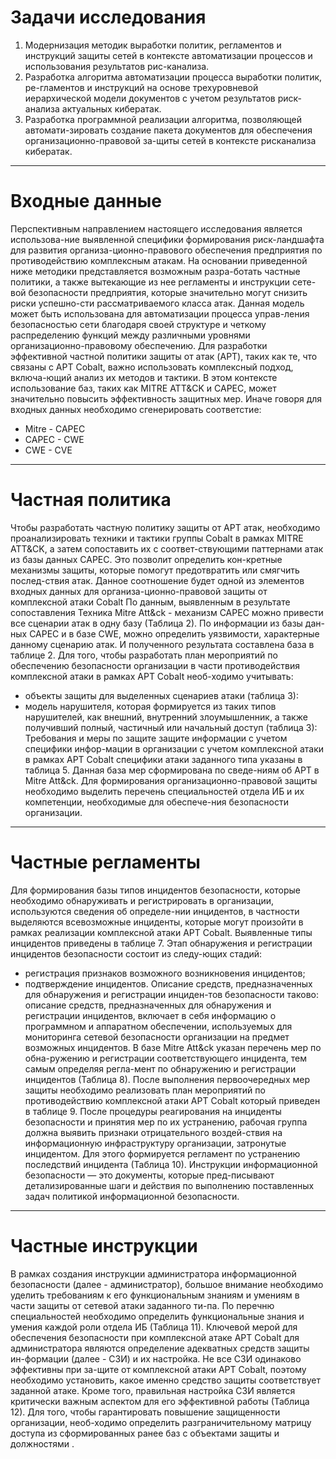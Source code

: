 # Задачи исследования
1) Модернизация методик выработки политик, регламентов и инструкций защиты сетей в контексте автоматизации процессов и использования результатов рис-канализа.
2) Разработка алгоритма автоматизации процесса выработки политик, ре-гламентов и инструкций на основе трехуровневой иерархической модели документов с учетом результатов риск-анализа актуальных кибератак.
3) Разработка программной реализации алгоритма, позволяющей автомати-зировать создание пакета документов для обеспечения организационно-правовой за-щиты сетей в контексте рисканализа кибератак.
---
# Входные данные
Перспективным направлением настоящего исследования является использова-ние выявленной специфики формирования риск-ландшафта для развития организа-ционно-правового обеспечения предприятия по противодействию комплексным атакам.
На основании приведенной ниже методики представляется возможным разра-ботать частные политики, а также вытекающие из нее регламенты и инструкции сете-вой безопасности предприятия, которые значительно могут снизить риски успешно-сти рассматриваемого класса атак.
Данная модель может быть использована для автоматизации процесса управ-ления безопасностью сети благодаря своей структуре и четкому распределению функций между различными уровнями организационно-правовому обеспечению.
Для разработки эффективной частной политики защиты от атак (APT), таких как те, что связаны с APT Cobalt, важно использовать комплексный подход, включа-ющий анализ их методов и тактики. В этом контексте использование баз, таких как MITRE ATT&CK и CAPEC, может значительно повысить эффективность защитных мер.
Иначе говоря для входных данных необходимо сгенерировать соответстие:
- Mitre - CAPEC
- CAPEC - CWE
- CWE - CVE 
---
# Частная политика
Чтобы разработать частную политику защиты от APT атак, необходимо проанализировать техники и тактики группы Cobalt в рамках MITRE ATT&CK, а затем сопоставить их с соответ-ствующими паттернами атак из базы данных CAPEC. Это позволит определить кон-кретные механизмы защиты, которые помогут предотвратить или смягчить послед-ствия атак. 
Данное соотношение будет одной из элементов входных данных для организа-ционно-правовой защиты от комплексной атаки Cobalt 
По данным, выявленным в результате сопоставления Техника Mitre Att&ck - механизм CAPEC можно привести все сценарии атак в одну базу (Таблица 2).
По информации из базы дан-ных CAPEC и в базе CWE, можно определить уязвимости, характерные данному сценарию атак. И полученного результата составлена база в таблице 2.
Для того, чтобы разработать план мероприятий по обеспечению безопасности организации в части противодействия комплексной атаки в рамках APT Cobalt необ-ходимо учитывать:
- объекты защиты для выделенных сценариев атаки (таблица 3):
- модель нарушителя, которая формируется из таких типов нарушителей, как внешний, внутренний злоумышленник, а также получивший полный, частичный или начальный доступ (таблица 3):
Требования и меры по защите защите информации с учетом специфики инфор-мации в организации с учетом комплексной атаки в рамках APT Cobalt специфики атаки заданного типа указаны в таблица 5. Данная база мер сформирована по сведе-ниям об APT в Mitre Att&ck.
Для формирования организационно-правовой защиты необходимо выделить перечень специальностей отдела ИБ и их компетенции, необходимые для обеспече-ния безопасности организации.
---
# Частные регламенты
Для формирования базы типов инцидентов безопасности, которые необходимо обнаруживать и регистрировать в организации, используются сведения об определе-нии инцидентов, в частности выделяются всевозможные инциденты, которые могут произойти в рамках реализации комплексной атаки APT Cobalt. Выявленные типы инцидентов приведены в таблице 7.
Этап обнаружения и регистрации инцидентов безопасности состоит из следу-ющих стадий:
- регистрация признаков возможного возникновения инцидентов;
- подтверждение инцидентов.
Описание средств, предназначенных для обнаружения и регистрации инциден-тов безопасности таково: описание средств, предназначенных для обнаружения и регистрации инцидентов, включает в себя информацию о программном и аппаратном обеспечении, используемых для мониторинга сетевой безопасности организации на предмет возможных инцидентов. В базе Mitre Att&ck указан перечень мер по обна-ружению и регистрации соответствующего инцидента, тем самым определяя регла-мент по обнаружению и регистрации инцидентов (Таблица 8).
После выполнения первоочередных мер защиты необходимо реализовать план мероприятий по противодействию комплексной атаки APT Cobalt который приведен в таблице 9.
После процедуры реагирования на инциденты безопасности и принятия мер по их устранению, рабочая группа должна выявить признаки отрицательного воздей-ствия на информационную инфраструктуру организации, затронутые инцидентом. Для этого формируется регламент по устранению последствий инцидента (Таблица 10).
Инструкции информационной безопасности — это документы, которые пред-писывают детализированные шаги и действия по выполнению поставленных задач политикой информационной безопасности.
---
# Частные инструкции
B рамках создания инструкции администратора информационной безопасности (далее - администратор), большое внимание необходимо уделить требованиям к его функциональным знаниям и умениям в части защиты от сетевой атаки заданного ти-па. По перечню специальностей необходимо определить функциональные знания и умения каждой роли отдела ИБ (Таблица 11).
Ключевой мерой для обеспечения безопасности при комплексной атаке APT Cobalt для администратора являются определение адекватных средств защиты ин-формации (далее - СЗИ) и их настройка. Не все СЗИ одинаково эффективны при за-щите от комплексной атаки APT Cobalt, поэтому необходимо установить, какое именно средство защиты соответствует заданной атаке. Кроме того, правильная настройка СЗИ является критически важным аспектом для его эффективной работы (Таблица 12). 
Для того, чтобы гарантировать повышение защищенности организации, необ-ходимо определить разграничительному матрицу доступа из сформированных ранее баз с объектами защиты и должностями .
